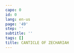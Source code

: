 ```yaml
---
capo: 0
id: 0
lang: en-us
page: '49'
step: ''
subtitle: ''
tags: []
title: CANTICLE OF ZECHARIAH
---
```

